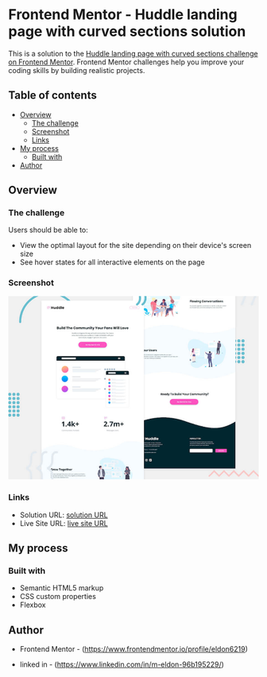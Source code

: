 # Frontend Mentor - Huddle landing page with curved sections solution

This is a solution to the [Huddle landing page with curved sections challenge on Frontend Mentor](https://www.frontendmentor.io/challenges/huddle-landing-page-with-curved-sections-5ca5ecd01e82137ec91a50f2). Frontend Mentor challenges help you improve your coding skills by building realistic projects. 

## Table of contents

- [Overview](#overview)
  - [The challenge](#the-challenge)
  - [Screenshot](#screenshot)
  - [Links](#links)
- [My process](#my-process)
  - [Built with](#built-with)
- [Author](#author)


## Overview

### The challenge

Users should be able to:

- View the optimal layout for the site depending on their device's screen size
- See hover states for all interactive elements on the page

### Screenshot

![](./desktop-preview.jpg)


### Links

- Solution URL: [ solution URL ](https://github.com/eldon6219/huddle-landing-page-with-curved-sections)
- Live Site URL: [ live site URL ](https://eldon6219.github.io/huddle-landing-page-with-curved-sections/)

## My process

### Built with

- Semantic HTML5 markup
- CSS custom properties
- Flexbox

## Author

- Frontend Mentor - (https://www.frontendmentor.io/profile/eldon6219)

- linked in -  (https://www.linkedin.com/in/m-eldon-96b195229/)

